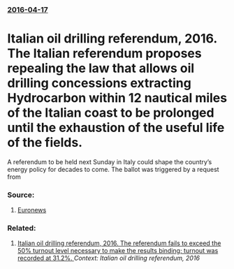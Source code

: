 ### [2016-04-17](/news/2016/04/17/index.md)

# Italian oil drilling referendum, 2016. The Italian referendum proposes repealing the law that allows oil drilling concessions extracting Hydrocarbon within 12 nautical miles of the Italian coast to be prolonged until the exhaustion of the useful life of the fields. 

A referendum to be held next Sunday in Italy could shape the country’s energy policy for decades to come. The ballot was triggered by a request from


### Source:

1. [Euronews](http://www.euronews.com/2016/04/12/italian-referendum-on-drilling-for-oil-could-shape-the-country-s-energy-policy/)

### Related:

1. [Italian oil drilling referendum, 2016. The referendum fails to exceed the 50% turnout level necessary to make the results binding; turnout was recorded at 31.2%. ](/news/2016/04/18/italian-oil-drilling-referendum-2016-the-referendum-fails-to-exceed-the-50-turnout-level-necessary-to-make-the-results-binding-turnout-w.md) _Context: Italian oil drilling referendum, 2016_
